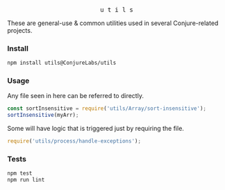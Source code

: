 <p align="center">
  <kbd>u t i l s</kbd>
</p>

These are general-use & common utilities used in several Conjure-related projects.

### Install

```sh
npm install utils@ConjureLabs/utils
```

### Usage

Any file seen in here can be referred to directly.

```js
const sortInsensitive = require('utils/Array/sort-insensitive');
sortInsensitive(myArr);
```

Some will have logic that is triggered just by requiring the file.

```js
require('utils/process/handle-exceptions');
```

### Tests

```sh
npm test
npm run lint
```
